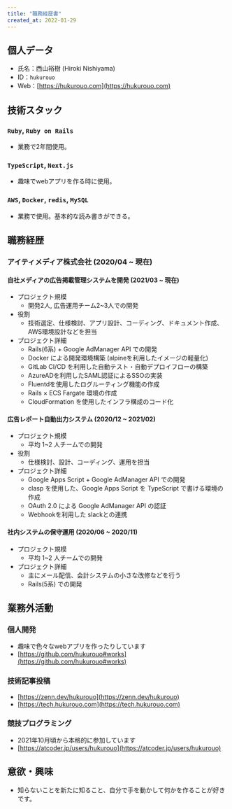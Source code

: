 ```yaml
---
title: "職務経歴書"
created_at: 2022-01-29
---
```


## 個人データ

- 氏名：西山裕樹 (Hiroki Nishiyama)
- ID：`hukurouo`
- Web：[https://hukurouo.com](https://hukurouo.com)

## 技術スタック

### `Ruby`, `Ruby on Rails`
- 業務で2年間使用。

### `TypeScript`, `Next.js`
- 趣味でwebアプリを作る時に使用。

### `AWS`, `Docker`, `redis`, `MySQL`
- 業務で使用。基本的な読み書きができる。

## 職務経歴

### アイティメディア株式会社 (2020/04 ~ 現在)

#### 自社メディアの広告掲載管理システムを開発 (2021/03 ~ 現在)

- プロジェクト規模
  - 開発2人, 広告運用チーム2~3人での開発
- 役割
  - 技術選定、仕様検討、アプリ設計、コーディング、ドキュメント作成、AWS環境設計などを担当
- プロジェクト詳細
  - Rails(6系) + Google AdManager API での開発
  - Docker による開発環境構築 (alpineを利用したイメージの軽量化)
  - GitLab CI/CD を利用した自動テスト・自動デプロイフローの構築
  - AzureADを利用したSAML認証によるSSOの実装
  - Fluentdを使用したログルーティング機能の作成
  - Rails × ECS Fargate 環境の作成
  - CloudFormation を使用したインフラ構成のコード化

#### 広告レポート自動出力システム (2020/12 ~ 2021/02)
- プロジェクト規模
  - 平均 1~2 人チームでの開発
- 役割
  - 仕様検討、設計、コーディング、運用を担当
- プロジェクト詳細
  - Google Apps Script + Google AdManager API での開発
  - clasp を使用した、Google Apps Script を TypeScript で書ける環境の作成
  - OAuth 2.0 による Google AdManager API の認証
  - Webhookを利用した slackとの連携

#### 社内システムの保守運用 (2020/06 ~ 2020/11)
- プロジェクト規模
  - 平均 1~2 人チームでの開発
- プロジェクト詳細
  - 主にメール配信、会計システムの小さな改修などを行う
  - Rails(5系) での開発

## 業務外活動

### 個人開発
- 趣味で色々なwebアプリを作ったりしています
- [https://github.com/hukurouo#works](https://github.com/hukurouo#works)

### 技術記事投稿
- [https://zenn.dev/hukurouo](https://zenn.dev/hukurouo)
- [https://tech.hukurouo.com](https://tech.hukurouo.com)

### 競技プログラミング
- 2021年10月頃から本格的に参加しています
- [https://atcoder.jp/users/hukurouo](https://atcoder.jp/users/hukurouo)

## 意欲・興味
- 知らないことを新たに知ること、自分で手を動かして何かを作ることが好きです。